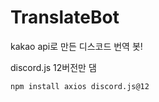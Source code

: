 # TranslateBot
kakao api로 만든 디스코드 번역 봇!

discord.js 12버전만 댐

```
npm install axios discord.js@12
```
